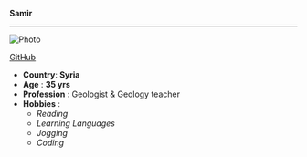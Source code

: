   
**Samir**

---

![Photo](https://avatars1.githubusercontent.com/u/67711948?s=460&u=e08367ea779afa28c14cc5ecc636f6c6133df45a&v=4 "Samir")

[GitHub](https://github.com/samirm00 "Samir, GitHub")

- **Country**: **Syria**
- **Age** : **35 yrs**
- **Profession** : Geologist & Geology teacher
- **Hobbies** :
  - *Reading*
  - *Learning Languages*
  - *Jogging*
  - *Coding*
